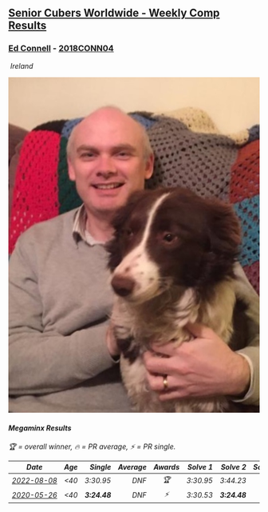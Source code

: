 <style>table {white-space: nowrap;}</style>
<link rel="stylesheet" type="text/css" href="/scw-comp/css/flags.css" />

## [Senior Cubers Worldwide - Weekly Comp Results](/scw-comp/results/)
### [Ed Connell](README.md) - [2018CONN04](https://www.worldcubeassociation.org/persons/2018CONN04?event=minx)

<i class="flag flag-IE" />&nbsp;Ireland

![Ed Connell](1583010027.jpg)

#### Megaminx Results

<span style="white-space: nowrap;">🏆 = overall winner</span>, <span style="white-space: nowrap;">🔥 = PR average</span>, <span style="white-space: nowrap;">⚡ = PR single</span>.

| Date | Age | Single | Average | Awards | Solve 1 | Solve 2 | Solve 3 | Solve 4 | Solve 5 | Video |
| :--: | :--: | --: | --: | :--: | --: | --: | --: | --: | --: | :-- |
| [2022-08-08](../../results/2022-08-08/minx.md) | <40 | 3:30.95 | DNF | 🏆 | 3:30.95 | 3:44.23 | DNS | DNS | DNS | [Desktop](https://www.facebook.com/events/825089031814345/permalink/828351328154782) / [Mobile](https://m.facebook.com/events/825089031814345?view=permalink&id=828351328154782) |
| [2020-05-26](../../results/2020-05-26/minx.md) | <40 | **3:24.48** | DNF | ⚡ | 3:30.53 | **3:24.48** | DNS | DNS | DNS | [Desktop](https://www.facebook.com/events/688407551989463/permalink/691174248379460) / [Mobile](https://m.facebook.com/events/688407551989463?view=permalink&id=691174248379460) |


<!-- Global site tag (gtag.js) - Google Analytics -->
<script async src="https://www.googletagmanager.com/gtag/js?id=UA-86348435-3"></script>
<script>window.dataLayer = window.dataLayer || []; function gtag() {dataLayer.push(arguments);} gtag('js', new Date()); gtag('config', 'UA-86348435-3');</script>
